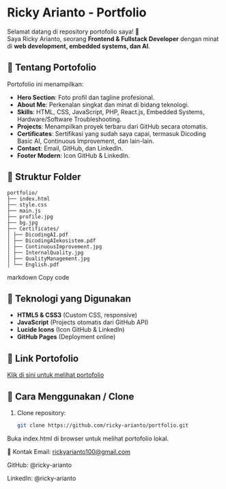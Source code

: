 # Ricky Arianto - Portfolio

Selamat datang di repository portofolio saya! 🎉  
Saya Ricky Arianto, seorang **Frontend & Fullstack Developer** dengan minat di **web development, embedded systems, dan AI**.

## 🔹 Tentang Portofolio
Portofolio ini menampilkan:

- **Hero Section**: Foto profil dan tagline profesional.  
- **About Me**: Perkenalan singkat dan minat di bidang teknologi.  
- **Skills**: HTML, CSS, JavaScript, PHP, React.js, Embedded Systems, Hardware/Software Troubleshooting.  
- **Projects**: Menampilkan proyek terbaru dari GitHub secara otomatis.  
- **Certificates**: Sertifikasi yang sudah saya capai, termasuk Dicoding Basic AI, Continuous Improvement, dan lain-lain.  
- **Contact**: Email, GitHub, dan LinkedIn.  
- **Footer Modern**: Icon GitHub & LinkedIn.

## 🔹 Struktur Folder
```
portfolio/
├── index.html
├── style.css
├── main.js
├── profile.jpg
├── bg.jpg
├── Certificates/
│ ├── DicodingAI.pdf
│ ├── DicodingAIekosistem.pdf
│ ├── ContinuousImprovement.jpg
│ ├── InternalQuality.jpg
│ ├── QualityManagement.jpg
│ └── English.pdf
```
markdown
Copy code

## 🔹 Teknologi yang Digunakan
- **HTML5 & CSS3** (Custom CSS, responsive)  
- **JavaScript** (Projects otomatis dari GitHub API)  
- **Lucide Icons** (Icon GitHub & LinkedIn)  
- **GitHub Pages** (Deployment online)  

## 🔹 Link Portofolio
[Klik di sini untuk melihat portofolio](https://ricky-arianto.github.io/)

## 🔹 Cara Menggunakan / Clone
1. Clone repository:  
   ```bash
   git clone https://github.com/ricky-arianto/portfolio.git
Buka index.html di browser untuk melihat portofolio lokal.

🔹 Kontak
Email: rickyarianto100@gmail.com

GitHub: @ricky-arianto

LinkedIn: @ricky-arianto


